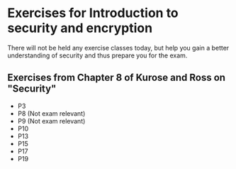 # Exercises for Introduction to security and encryption
There will not be held any exercise classes today, but help you gain a better understanding of security and thus prepare you for the exam. 

## Exercises from Chapter 8 of Kurose and Ross on "Security"


* P3
* P8 (Not exam relevant)
* P9 (Not exam relevant)
* P10
* P13
* P15
* P17
* P19

